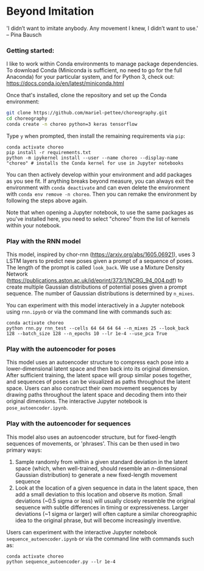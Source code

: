 # Beyond Imitation
'I didn’t want to imitate anybody. Any movement I knew, I didn’t want to use.' – Pina Bausch

### Getting started: 
I like to work within Conda environments to manage package dependencies. To download Conda (Miniconda is sufficient, no need to go for the full Anaconda) for your particular system, and for Python 3, check out: https://docs.conda.io/en/latest/miniconda.html

Once that's installed, clone the repository and set up the Conda environment:
```sh
git clone https://github.com/mariel-pettee/choreography.git
cd choreography
conda create -n choreo python=3 keras tensorflow
```
Type `y` when prompted, then install the remaining requirements via `pip`:
```
conda activate choreo
pip install -r requirements.txt
python -m ipykernel install --user --name choreo --display-name "choreo" # installs the Conda kernel for use in Jupyter notebooks
```
You can then actively develop within your environment and add packages as you see fit. If anything breaks beyond measure, you can always exit the environment with `conda deactivate` and can even delete the environment with `conda env remove -n choreo`. Then you can remake the environment by following the steps above again. 

Note that when opening a Jupyter notebook, to use the same packages as you've installed here, you need to select "choreo" from the list of kernels within your notebook.

### Play with the RNN model
This model, inspired by chor-rnn (https://arxiv.org/abs/1605.06921), uses 3 LSTM layers to predict new poses given a prompt of a sequence of poses. The length of the prompt is called `look_back`. We use a Mixture Density Network (https://publications.aston.ac.uk/id/eprint/373/1/NCRG_94_004.pdf) to create multiple Gaussian distributions of potential poses given a prompt sequence. The number of Gaussian distributions is determined by `n_mixes`. 

You can experiment with this model interactively in a Jupyter notebook using `rnn.ipynb` or via the command line with commands such as: 
```
conda activate choreo
python rnn.py rnn_test --cells 64 64 64 64 --n_mixes 25 --look_back 128 --batch_size 128 --n_epochs 10 --lr 1e-4 --use_pca True
```

### Play with the autoencoder for poses
This model uses an autoencoder structure to compress each pose into a lower-dimensional latent space and then back into its original dimension. After sufficient training, the latent space will group similar poses together, and sequences of poses can be visualized as paths throughout the latent space. Users can also construct their own movement sequences by drawing paths throughout the latent space and decoding them into their original dimensions. The interactive Jupyter notebook is `pose_autoencoder.ipynb`.

### Play with the autoencoder for sequences
This model also uses an autoencoder structure, but for fixed-length sequences of movements, or 'phrases'. This can be then used in two primary ways: 
1. Sample randomly from within a given standard deviation in the latent space (which, when well-trained, should resemble an _n_-dimensional Gaussian distribution) to generate a new fixed-length movement sequence
2. Look at the location of a given sequence in data in the latent space, then add a small deviation to this location and observe its motion. Small deviations (~0.5 sigma or less) will usually closely resemble the original sequence with subtle differences in timing or expressiveness. Larger deviations (~1 sigma or larger) will often capture a similar choreographic idea to the original phrase, but will become increasingly inventive.

Users can experiment with the interactive Jupyter notebook `sequence_autoencoder.ipynb` or via the command line with commands such as: 
```
conda activate choreo
python sequence_autoencoder.py --lr 1e-4
```
